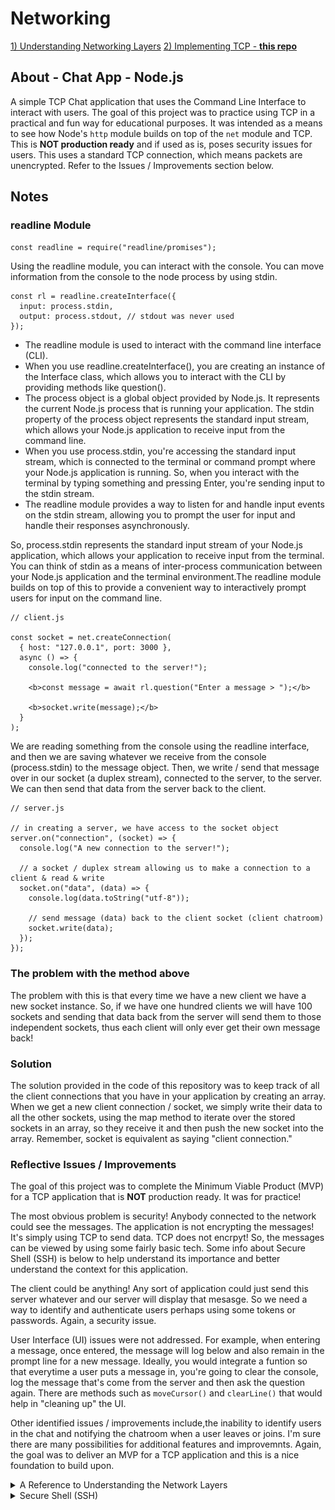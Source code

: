 # Networking

[1) Understanding Networking Layers](https://github.com/fabio-miguel/tcp-nodejs-networking)
[2) Implementing TCP - **this repo**](https://github.com/fabio-miguel/chat-nodejs-app-networking)

## About - Chat App - Node.js

A simple TCP Chat application that uses the Command Line Interface to interact with users. The goal of this project was to practice using TCP in a practical and fun way for educational purposes. It was intended as a means to see how Node's `http` module builds on top of the `net` module and TCP. This is **NOT production ready** and if used as is, poses security issues for users. This uses a standard TCP connection, which means packets are unencrypted. Refer to the Issues / Improvements section below.

## Notes

### readline Module

`const readline = require("readline/promises");`

Using the readline module, you can interact with the console. You can move information from the console to the node process by using stdin.

```
const rl = readline.createInterface({
  input: process.stdin,
  output: process.stdout, // stdout was never used
});
```

- The readline module is used to interact with the command line interface (CLI).
- When you use readline.createInterface(), you are creating an instance of the Interface class, which allows you to interact with the CLI by providing methods like question().
- The process object is a global object provided by Node.js. It represents the current Node.js process that is running your application. The stdin property of the process object represents the standard input stream, which allows your Node.js application to receive input from the command line.
- When you use process.stdin, you're accessing the standard input stream, which is connected to the terminal or command prompt where your Node.js application is running. So, when you interact with the terminal by typing something and pressing Enter, you're sending input to the stdin stream.
- The readline module provides a way to listen for and handle input events on the stdin stream, allowing you to prompt the user for input and handle their responses asynchronously.

So, process.stdin represents the standard input stream of your Node.js application, which allows your application to receive input from the terminal. You can think of stdin as a means of inter-process communication between your Node.js application and the terminal environment.The readline module builds on top of this to provide a convenient way to interactively prompt users for input on the command line.

```
// client.js

const socket = net.createConnection(
  { host: "127.0.0.1", port: 3000 },
  async () => {
    console.log("connected to the server!");

    <b>const message = await rl.question("Enter a message > ");</b>

    <b>socket.write(message);</b>
  }
);
```

We are reading something from the console using the readline interface, and then we are saving whatever we receive from the console (process.stdin) to the message object. Then, we write / send that message over in our socket (a duplex stream), connected to the server, to the server. We can then send that data from the server back to the client.

```
// server.js

// in creating a server, we have access to the socket object
server.on("connection", (socket) => {
  console.log("A new connection to the server!");

  // a socket / duplex stream allowing us to make a connection to a client & read & write
  socket.on("data", (data) => {
    console.log(data.toString("utf-8"));

    // send message (data) back to the client socket (client chatroom)
    socket.write(data);
  });
});
```

### The problem with the method above

The problem with this is that every time we have a new client we have a new socket instance. So, if we have one hundred clients we will have 100 sockets and sending that data back from the server will send them to those independent sockets, thus each client will only ever get their own message back!

### Solution

The solution provided in the code of this repository was to keep track of all the client connections that you have in your application by creating an array. When we get a new client connection / socket, we simply write their data to all the other sockets, using the map method to iterate over the stored sockets in an array, so they receive it and then push the new socket into the array. Remember, socket is equivalent as saying "client connection."

### Reflective Issues / Improvements

The goal of this project was to complete the Minimum Viable Product (MVP) for a TCP application that is **NOT** production ready. It was for practice!

The most obvious problem is security! Anybody connected to the network could see the messages. The application is not encrypting the messages! It's simply using TCP to send data. TCP does not encrpyt! So, the messages can be viewed by using some fairly basic tech. Some info about Secure Shell (SSH) is below to help understand its importance and better understand the context for this application.

The client could be anything! Any sort of application could just send this server whatever and our server will display that mesasge. So we need a way to identify and authenticate users perhaps using some tokens or passwords. Again, a security issue.

User Interface (UI) issues were not addressed. For example, when entering a message, once entered, the message will log below and also remain in the prompt line for a new message. Ideally, you would integrate a funtion so that everytime a user puts a message in, you're going to clear the console, log the message that's come from the server and then ask the question again. There are methods such as `moveCursor()` and `clearLine()` that would help in "cleaning up" the UI.

Other identified issues / improvements include,the inability to identify users in the chat and notifying the chatroom when a user leaves or joins. I'm sure there are many possibilities for additional features and improvemnts. Again, the goal was to deliver an MVP for a TCP application and this is a nice foundation to build upon.

<details>
<summary>A Reference to Understanding the Network Layers</summary>

### Further Understanding the Application Layer

The upper most layer is the application layer. This application layer, in some models like the OSI model, can be further broken down into three separate layers. These would be \* _application_ _, _ _presentation_ \* and session.

Presentation simply means how you want to present the data. For instance, how to present headers and encrpytion. In other words, it is responsible for data translation and encryption. It ensures the data sent from the application layer of one machine can be read by the appliaction layer of another machine, regardless of different data representations. It handles tasks such as encryption, character encoding and compression.

The session layer manages the communcation between two hosts. It establishes and maintains interactions called seesions.

Essentialy, the application layer is what provides network services to end-users, presentation ensures data can be understood and session ensures reliable communication by managing the session.

</details>

<details>
<summary>Secure Shell (SSH)</summary>

### Secure Shell (SSH)

SSH first appeared in the mid 90's as a replacement way of connecting to a remote machine over the internet. Up until that time, the technologies available to connect to a remote machine like Telnet, RLogin, RSH etc worked fine, BUT they transmitted all the data in the clear over the network! So, if you logged into a remote machine, anyone with a packet sniffer between and the remote machine could see everything you weere doing there.

![Simple Network](images/oldNetworkPacketSniffer.png)

Now, when these protocols first appeared, that wasn's a problem because the machines were probably only networked within the computer department of a university or a company. So, the people who had access to do that probably worked there and wouldn't do that.

As machines got networked to other networks and the internet waas being built, if you had access to the network, well any network that the data was travelling over you could sniff the packets.

![Network to Network](images/networkToNetowork.png)

So, Tatu Ylönen, a Finnish professor, was concerned about this and developed the protocol SSH to encrypt the data so that you couldn't see what was being sent over. You could see the data that was being transmitted across, you could see how much data, the frequency of it, BUT you couldn't see what the data was! So, **SSH was developed as a way of encrpyting the connection between two machines.** However, it does a lot more than that.

The first thing that happens when you open up a TCP connection between two machines (note: it doesn't have to be a TCP connection), you've got a reliable connection between two machines, SSH is sending data over, and what SSH does is that it breaks the data down into a series of packets.

**Packet**

![Packet](images/sshPacket.png)

Of course, as with any packet transfer, these packets have a few headers at the beginning. Perhaps at the top you would have something that tells you how big the packet is (packet length), how much padding there is and then the data you want, called the payload. Then, you have the padding that follows that. So, what you are doing with each packet after the payload is adding padding. These are just random bytes that don't mean anything, but they force the encrption to make it harder to detect what's going on because you've got this random data in there. Lastly, you would have some sort of message authentication code. You can then apply compression, if you want, to the payload. So, you can compress the payload by using standard compression algorithms, such as zlib, to compress the data. Then, the whole of that packet (excluding the length) is then encrypted. The algorithms used for the encryption and for the message authentication code are selected by the server and the client. They are established at the beginning... which ones they offer and which they want to use. So, these vary from connection to connection. So the packet length is left unencrypted as we need to know how much data is coming.

**SSH Packet**

![SSH Packet](images/sshPacketEncryption.png)

At the other end, the server will decrpyt and then it knows its got the packet of data and can then piece it back together. So, on the server-side you do the opposite, decrpyt the packet, decompress the payload, and you can extract the data and sort of "stitch it back" together.

So, you have the unecrypted TCP connection. On top of that you have these packets that are encypted by the SSH protocol. On top of that, you then open a series of channels that you send the data over. This isn't to be confused with creating a new channel. This is actually creating a connection through these SSH packets.

</details>
